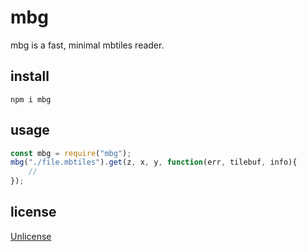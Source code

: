# mbg

mbg is a fast, minimal mbtiles reader.

## install

`npm i mbg`

## usage

``` js
const mbg = require("mbg");
mbg("./file.mbtiles").get(z, x, y, function(err, tilebuf, info){
	//
});
```

## license

[Unlicense](./UNLICENSE.md)
